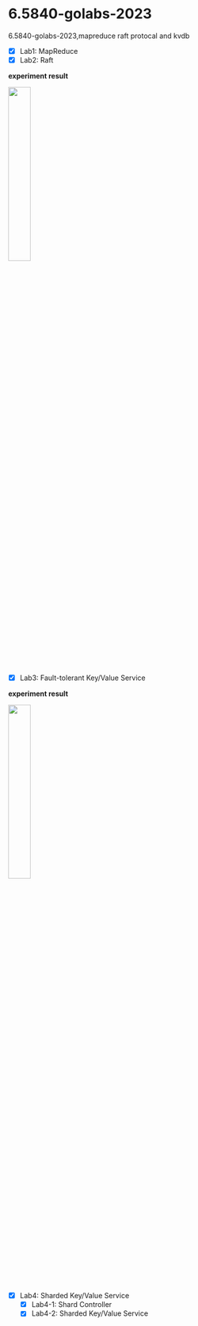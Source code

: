 # 6.5840-golabs-2023
6.5840-golabs-2023,mapreduce raft protocal and kvdb

- [x] Lab1: MapReduce
- [x] Lab2: Raft

**experiment result**

<img src="https://github.com/dntbeSris/MIT-6.5840-golabs-2023/assets/16185950/cbdd656c-50dd-47d0-9b23-695ef29aec04" width="30%" height="30%">


- [x] Lab3: Fault-tolerant Key/Value Service

**experiment result**

<img src="https://github.com/dntbeSris/MIT-6.5840-golabs-2023/assets/16185950/71c90130-9d2a-4498-b815-1df6a19e6498" width="30%" height="30%">

- [x] Lab4: Sharded Key/Value Service
  - [x] Lab4-1: Shard Controller
  - [x] Lab4-2: Sharded Key/Value Service
